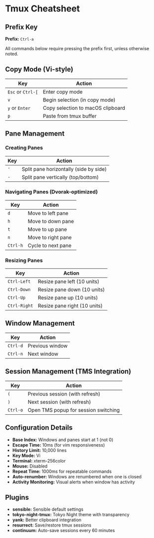 # Tmux Cheatsheet

## Prefix Key
**Prefix:** `Ctrl-a`

All commands below require pressing the prefix first, unless otherwise noted.

## Copy Mode (Vi-style)

| Key | Action |
|-----|--------|
| `Esc` or `Ctrl-[` | Enter copy mode |
| `v` | Begin selection (in copy mode) |
| `y` or `Enter` | Copy selection to macOS clipboard |
| `p` | Paste from tmux buffer |

## Pane Management

### Creating Panes

| Key | Action |
|-----|--------|
| `'` | Split pane horizontally (side by side) |
| `-` | Split pane vertically (top/bottom) |

### Navigating Panes (Dvorak-optimized)

| Key | Action |
|-----|--------|
| `d` | Move to left pane |
| `h` | Move to down pane |
| `t` | Move to up pane |
| `n` | Move to right pane |
| `Ctrl-h` | Cycle to next pane |

### Resizing Panes

| Key | Action |
|-----|--------|
| `Ctrl-Left` | Resize pane left (10 units) |
| `Ctrl-Down` | Resize pane down (10 units) |
| `Ctrl-Up` | Resize pane up (10 units) |
| `Ctrl-Right` | Resize pane right (10 units) |

## Window Management

| Key | Action |
|-----|--------|
| `Ctrl-d` | Previous window |
| `Ctrl-n` | Next window |

## Session Management (TMS Integration)

| Key | Action |
|-----|--------|
| `(` | Previous session (with refresh) |
| `)` | Next session (with refresh) |
| `Ctrl-o` | Open TMS popup for session switching |

## Configuration Details

- **Base Index:** Windows and panes start at 1 (not 0)
- **Escape Time:** 10ms (for vim responsiveness)
- **History Limit:** 10,000 lines
- **Key Mode:** Vi
- **Terminal:** xterm-256color
- **Mouse:** Disabled
- **Repeat Time:** 1000ms for repeatable commands
- **Auto-renumber:** Windows are renumbered when one is closed
- **Activity Monitoring:** Visual alerts when window has activity

## Plugins

- **sensible:** Sensible default settings
- **tokyo-night-tmux:** Tokyo Night theme with transparency
- **yank:** Better clipboard integration
- **resurrect:** Save/restore tmux sessions
- **continuum:** Auto-save sessions every 60 minutes
